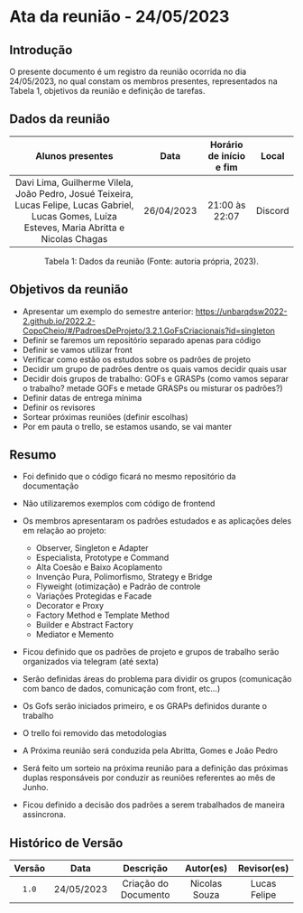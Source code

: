 # Ata da reunião - 24/05/2023

## Introdução

O presente documento é um registro da reunião ocorrida no dia 24/05/2023, no qual constam os membros presentes, representados na Tabela 1, objetivos da reunião e definição de tarefas.

## Dados da reunião

|                                                                 Alunos presentes                                                                 |    Data    | Horário de início e fim |  Local  |
| :----------------------------------------------------------------------------------------------------------------------------------------------: | :--------: | :---------------------: | :-----: |
| Davi Lima, Guilherme Vilela, João Pedro, Josué Teixeira, Lucas Felipe, Lucas Gabriel, Lucas Gomes, Luíza Esteves, Maria Abritta e Nicolas Chagas | 26/04/2023 |     21:00 às 22:07      | Discord |

<div style="text-align: center">
<p> Tabela 1: Dados da reunião (Fonte: autoria própria, 2023). </p>
</div>

## Objetivos da reunião

- Apresentar um exemplo do semestre anterior: <https://unbarqdsw2022-2.github.io/2022.2-CopoCheio/#/PadroesDeProjeto/3.2.1.GoFsCriacionais?id=singleton>
- Definir se faremos um repositório separado apenas para código
- Definir se vamos utilizar front
- Verificar como estão os estudos sobre os padrões de projeto
- Decidir um grupo de padrões dentre os quais vamos decidir quais usar
- Decidir dois grupos de trabalho: GOFs e GRASPs (como vamos separar o trabalho? metade GOFs e metade GRASPs ou misturar os padrões?)
- Definir datas de entrega mínima
- Definir os revisores
- Sortear próximas reuniões (definir escolhas)
- Por em pauta o trello, se estamos usando, se vai manter

## Resumo

- Foi definido que o código ficará no mesmo repositório da documentação
- Não utilizaremos exemplos com código de frontend
- Os membros apresentaram os padrões estudados e as aplicações deles em relação ao projeto:

  - Observer, Singleton e Adapter
  - Especialista, Prototype e Command
  - Alta Coesão e Baixo Acoplamento
  - Invenção Pura, Polimorfismo, Strategy e Bridge
  - Flyweight (otimização) e Padrão de controle
  - Variações Protegidas e Facade
  - Decorator e Proxy
  - Factory Method e Template Method
  - Builder e Abstract Factory
  - Mediator e Memento

- Ficou definido que os padrões de projeto e grupos de trabalho serão organizados via telegram (até sexta)
- Serão definidas áreas do problema para dividir os grupos (comunicação com banco de dados, comunicação com front, etc...)
- Os Gofs serão iniciados primeiro, e os GRAPs definidos durante o trabalho
- O trello foi removido das metodologias
- A Próxima reunião será conduzida pela Abritta, Gomes e João Pedro
- Será feito um sorteio na próxima reunião para a definição das próximas duplas responsáveis por conduzir as reuniões referentes ao mês de Junho.
- Ficou definido a decisão dos padrões a serem trabalhados de maneira assincrona.


## Histórico de Versão

| Versão |    Data    |      Descrição       |   Autor(es)   | Revisor(es) |
| :----: | :--------: | :------------------: | :-----------: | :---------: |
| `1.0`  | 24/05/2023 | Criação do Documento | Nicolas Souza |     Lucas Felipe        |
